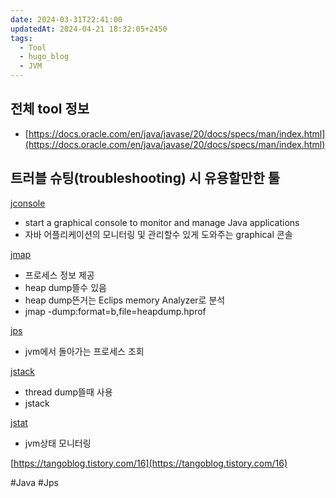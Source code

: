 ```yaml
---
date: 2024-03-31T22:41:00
updatedAt: 2024-04-21 18:32:05+2450
tags:
  - Tool
  - hugo_blog
  - JVM
---
```

## 전체 tool 정보

- [https://docs.oracle.com/en/java/javase/20/docs/specs/man/index.html](https://docs.oracle.com/en/java/javase/20/docs/specs/man/index.html)

## 트러블 슈팅(troubleshooting) 시 유용할만한 툴

[jconsole](https://docs.oracle.com/en/java/javase/20/docs/specs/man/jconsole.html)

- start a graphical console to monitor and manage Java applications
- 자바 어플리케이션의 모니터링 및 관리할수 있게 도와주는 graphical 콘솔

[jmap](https://docs.oracle.com/en/java/javase/20/docs/specs/man/jmap.html)

- 프로세스 정보 제공
- heap dump뜰수 있음
- heap dump뜬거는 Eclips memory Analyzer로 분석
- jmap -dump:format=b,file=heapdump.hprof

[jps](https://docs.oracle.com/en/java/javase/20/docs/specs/man/jps.html)

- jvm에서 돌아가는 프로세스 조회

[jstack](https://docs.oracle.com/en/java/javase/20/docs/specs/man/jstack.html)

- thread dump뜰때 사용
- jstack

[jstat](https://docs.oracle.com/en/java/javase/20/docs/specs/man/jstat.html)

- jvm상태 모니터링

[https://tangoblog.tistory.com/16](https://tangoblog.tistory.com/16)

#Java 
#Jps 